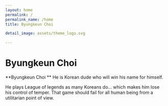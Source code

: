 ```yaml
---
layout: home
permalink: /
permalink_name: /home
title: Byungkeun Choi

detail_image: assets/theme_logo.svg

---
```


# Byungkeun Choi

**Byungkeun Choi ** He is Korean dude who will win his name for himself. 

He plays League of legends as many Koreans do... which makes him lose his control of temper. That game should fail for all human being from a utilitarian point of view.

                                                                                                            
